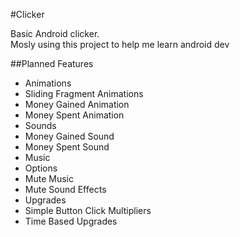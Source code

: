 #Clicker

Basic Android clicker.  
Mosly using this project to help me learn android dev

##Planned Features
 
* Animations  
 * Sliding Fragment Animations  
 * Money Gained Animation  
 * Money Spent Animation  
* Sounds  
 * Money Gained Sound  
 * Money Spent Sound  
 * Music  
* Options  
 * Mute Music  
 * Mute Sound Effects  
* Upgrades 
 * Simple Button Click Multipliers 
 * Time Based Upgrades 
